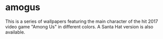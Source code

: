 
# amogus

This is a series of wallpapers featuring the main character of the hit 2017 video game "Among Us"
in different colors. A Santa Hat version is also available.